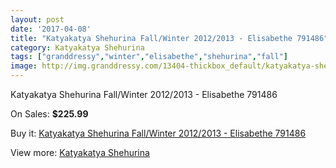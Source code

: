 ```yaml
---
layout: post
date: '2017-04-08'
title: "Katyakatya Shehurina Fall/Winter 2012/2013 - Elisabethe 791486"
category: Katyakatya Shehurina
tags: ["granddressy","winter","elisabethe","shehurina","fall"]
image: http://img.granddressy.com/13404-thickbox_default/katyakatya-shehurina-fall-winter-2012-2013-elisabethe-791486.jpg
---
```

Katyakatya Shehurina Fall/Winter 2012/2013 - Elisabethe 791486

On Sales: **$225.99**
<a href="https://www.granddressy.com/en/katyakatya-shehurina/12472-katyakatya-shehurina-fall-winter-2012-2013-elisabethe-791486.html"><amp-img layout="responsive" width="600" height="600" src="//img.granddressy.com/13404-thickbox_default/katyakatya-shehurina-fall-winter-2012-2013-elisabethe-791486.jpg" alt="Katyakatya Shehurina Fall/Winter 2012/2013 - Elisabethe 791486 0" /></a>

Buy it: [Katyakatya Shehurina Fall/Winter 2012/2013 - Elisabethe 791486](https://www.granddressy.com/en/katyakatya-shehurina/12472-katyakatya-shehurina-fall-winter-2012-2013-elisabethe-791486.html "Katyakatya Shehurina Fall/Winter 2012/2013 - Elisabethe 791486")

View more: [Katyakatya Shehurina](https://www.granddressy.com/en/50-katyakatya-shehurina "Katyakatya Shehurina")